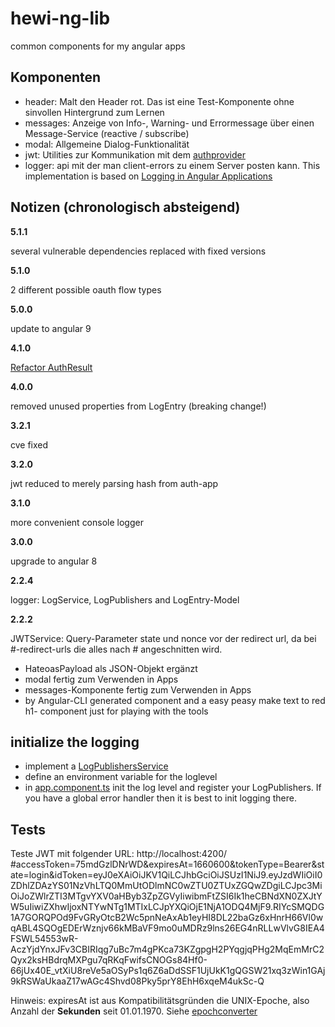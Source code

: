 # hewi-ng-lib

common components for my angular apps

## Komponenten

* header: Malt den Header rot. Das ist eine Test-Komponente ohne sinvollen Hintergrund zum Lernen
* messages: Anzeige von Info-, Warning- und Errormessage über einen Message-Service (reactive / subscribe)
* modal: Allgemeine Dialog-Funktionalität
* jwt: Utilities zur Kommunikation mit dem [authprovider](https://github.com/heike2718/auth-app)
* logger: api mit der man client-errors zu einem Server posten kann. This implementation is based on [Logging in Angular Applications](https://www.codemag.com/Article/1711021/Logging-in-Angular-Applications)




## Notizen (chronologisch absteigend)

__5.1.1__

several vulnerable dependencies replaced with fixed versions

__5.1.0__

2 different possible oauth flow types

__5.0.0__

update to angular 9


__4.1.0__

[Refactor AuthResult](https://github.com/heike2718/hewi-ng-lib/issues/8)

__4.0.0__

removed unused properties from LogEntry (breaking change!)

__3.2.1__

cve fixed

__3.2.0__

jwt reduced to merely parsing hash from auth-app

__3.1.0__

more convenient console logger

__3.0.0__

upgrade to angular 8

__2.2.4__

logger: LogService, LogPublishers and LogEntry-Model

__2.2.2__

JWTService: Query-Parameter state und nonce vor der redirect url, da bei #-redirect-urls die alles nach # angeschnitten wird.

* HateoasPayload als JSON-Objekt ergänzt
* modal fertig zum Verwenden in Apps
* messages-Komponente fertig zum Verwenden in Apps
* by Angular-CLI generated component and a easy peasy make text to red h1- component just for playing with the tools


## initialize the logging

* implement a [LogPublishersService]( ./projects/hewi-ng-tester/src/app/services/log-publishers.service.ts )
* define an environment variable for the loglevel
* in [app.component.ts](./projects/hewi-ng-tester/src/app/app.component.ts) init the log level and register your LogPublishers. If you have a global error handler then it is best to init logging there.


## Tests

Teste JWT mit folgender URL:
	http://localhost:4200/	#accessToken=75mdGzlDNrWD&expiresAt=1660600&tokenType=Bearer&state=login&idToken=eyJ0eXAiOiJKV1QiLCJhbGciOiJSUzI1NiJ9.eyJzdWIiOiI0ZDhlZDAzYS01NzVhLTQ0MmUtODlmNC0wZTU0ZTUxZGQwZDgiLCJpc3MiOiJoZWlrZTI3MTgvYXV0aHByb3ZpZGVyIiwibmFtZSI6Ik1heCBNdXN0ZXJtYW5uIiwiZXhwIjoxNTYwNTg1MTIxLCJpYXQiOjE1NjA1ODQ4MjF9.RIYcSMQDG1A7GORQPOd9FvGRyOtcB2Wc5pnNeAxAb1eyHI8DL22baGz6xHnrH66Vl0wqABL4SQOgEDErWznjv66kMBaVF9mo0uMDRz9lns26EG4nRLLwVlvG8IEA4FSWL54553wR-AczYjdYnxJFv3CBIRIqg7uBc7m4gPKca73KZgpgH2PYqgjqPHg2MqEmMrC2Qyx2ksHBdrqMXPgu7qRKqFwifsCNOGs84Hf0-66jUx40E_vtXiU8reVe5aOSyPs1q6Z6aDdSSF1UjUkK1gQGSW21xq3zWin1GAj9kRSWaUkaaZ17wAGc4Shvd08Pky5prY8EhH6xqeM4ukSc-Q

Hinweis: expiresAt ist aus Kompatibilitätsgründen die UNIX-Epoche, also Anzahl der __Sekunden__ seit 01.01.1970. Siehe [epochconverter](https://www.epochconverter.com/)

